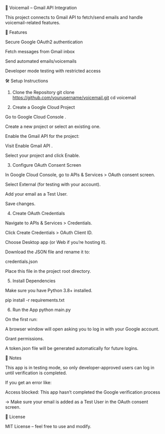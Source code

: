 📩 Voicemail – Gmail API Integration

This project connects to Gmail API to fetch/send emails and handle voicemail-related features.

🚀 Features

Secure Google OAuth2 authentication

Fetch messages from Gmail inbox

Send automated emails/voicemails

Developer mode testing with restricted access

🛠️ Setup Instructions
1. Clone the Repository
git clone https://github.com/yourusername/voicemail.git
cd voicemail

2. Create a Google Cloud Project

Go to Google Cloud Console
.

Create a new project or select an existing one.

Enable the Gmail API for the project:

Visit Enable Gmail API
.

Select your project and click Enable.

3. Configure OAuth Consent Screen

In Google Cloud Console, go to APIs & Services > OAuth consent screen.

Select External (for testing with your account).

Add your email as a Test User.

Save changes.

4. Create OAuth Credentials

Navigate to APIs & Services > Credentials.

Click Create Credentials > OAuth Client ID.

Choose Desktop app (or Web if you’re hosting it).

Download the JSON file and rename it to:

credentials.json


Place this file in the project root directory.

5. Install Dependencies

Make sure you have Python 3.8+ installed.

pip install -r requirements.txt

6. Run the App
python main.py


On the first run:

A browser window will open asking you to log in with your Google account.

Grant permissions.

A token.json file will be generated automatically for future logins.

📌 Notes

This app is in testing mode, so only developer-approved users can log in until verification is completed.

If you get an error like:

Access blocked: This app hasn’t completed the Google verification process


→ Make sure your email is added as a Test User in the OAuth consent screen.

📜 License

MIT License – feel free to use and modify.
